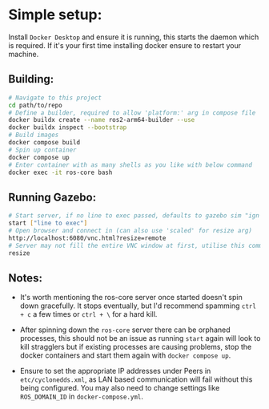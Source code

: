 # Simple setup:

Install `Docker Desktop` and ensure it is running, this starts the daemon which is required. If it's your first time installing docker ensure to restart your machine.

## Building:
```bash
# Navigate to this project
cd path/to/repo
# Define a builder, required to allow 'platform:' arg in compose file
docker buildx create --name ros2-arm64-builder --use
docker buildx inspect --bootstrap
# Build images
docker compose build
# Spin up container
docker compose up
# Enter container with as many shells as you like with below command
docker exec -it ros-core bash
```

## Running Gazebo:
```bash
# Start server, if no line to exec passed, defaults to gazebo sim "ign gazebo [/path/to/world]"
start ["line to exec"]
# Open browser and connect in (can also use 'scaled' for resize arg)
http://localhost:6080/vnc.html?resize=remote
# Server may not fill the entire VNC window at first, utilise this command after starts to fix
resize
```

## Notes:
- It's worth mentioning the ros-core server once started doesn't spin down gracefully. It stops eventually, but I'd recommend spamming `ctrl + c` a few times or `ctrl + \` for a hard kill.

- After spinning down the `ros-core` server there can be orphaned processes, this should not be an issue as running `start` again will look to kill stragglers but if existing processes are causing problems, stop the docker containers and start them again with `docker compose up`.

- Ensure to set the appropriate IP addresses under Peers in `etc/cyclonedds.xml`, as LAN based communication will fail without this being configured. You may also need to change settings like `ROS_DOMAIN_ID` in `docker-compose.yml`.
